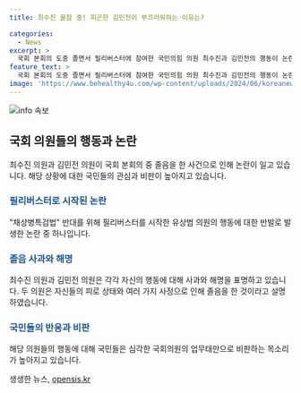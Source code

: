 ```yaml
---
title: 최수진 꿀잠 중! 피곤한 김민전이 부끄러워하는 이유는?

categories:
  - News
excerpt: >
  국회 본회의 도중 졸면서 필리버스터에 참여한 국민의힘 의원 최수진과 김민전의 행동이 논란을 빚고 있다. 최 의원은 사과하며 너무 피곤해서 졸았다고 밝히고, 김 의원도 체력적으로 힘든 상황이라고 사과했다. 이에 논란이 일면서 국민들의 신뢰를 잃을 수 있다는 우려가 나온다. 방송매체에서도 국회의원의 행동에 대해 비판이 이어지고 있으며, 이에 대한 지적과 우려가 나오고 있다.
feature_text: >
  국회 본회의 도중 졸면서 필리버스터에 참여한 국민의힘 의원 최수진과 김민전의 행동이 논란을 빚고 있다. 최 의원은 사과하며 너무 피곤해서 졸았다고 밝히고, 김 의원도 체력적으로 힘든 상황이라고 사과했다. 이에 논란이 일면서 국민들의 신뢰를 잃을 수 있다는 우려가 나온다. 방송매체에서도 국회의원의 행동에 대해 비판이 이어지고 있으며, 이에 대한 지적과 우려가 나오고 있다.
image: 'https://www.behealthy4u.com/wp-content/uploads/2024/06/koreanews.jpg'
---
```


<p><img src="https://www.behealthy4u.com/wp-content/uploads/2024/06/koreanews.jpg" alt="info 속보" /></p>

<h2 data-ke-size="size26">국회 의원들의 행동과 논란</h2>

<p data-ke-size="size16">최수진 의원과 김민전 의원이 국회 본회의 중 졸음을 한 사건으로 인해 논란이 일고 있습니다. 해당 상황에 대한 국민들의 관심과 비판이 높아지고 있습니다.</p>

<h3><b><span style="color: #1a5490;">필리버스터로 시작된 논란</span></b></h3>

<p data-ke-size="size16">"채상병특검법" 반대를 위해 필리버스터를 시작한 유상범 의원의 행동에 대한 반발로 발생한 논란 중 하나입니다.</p>

<h3><b><span style="color: #1a5490;">졸음 사과와 해명</span></b></h3>

<p data-ke-size="size16">최수진 의원과 김민전 의원은 각각 자신의 행동에 대해 사과와 해명을 표명하고 있습니다. 두 의원은 자신들의 피로 상태와 여러 가지 사정으로 인해 졸음을 한 것이라고 설명하였습니다.</p>

<h3><b><span style="color: #1a5490;">국민들의 반응과 비판</span></b></h3>

<p data-ke-size="size16">해당 의원들의 행동에 대해 국민들은 심각한 국회의원의 업무태만으로 비판하는 목소리가 높아지고 있습니다.</p>
생생한 뉴스, <a href="https://opensis.kr" rel="dofollow">opensis.kr</a>


